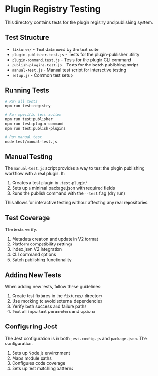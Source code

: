 # Plugin Registry Testing

This directory contains tests for the plugin registry and publishing system.

## Test Structure

- `fixtures/` - Test data used by the test suite
- `plugin-publisher.test.js` - Tests for the plugin-publisher utility
- `plugin-command.test.js` - Tests for the plugin CLI command
- `publish-plugins.test.js` - Tests for the batch publishing script
- `manual-test.js` - Manual test script for interactive testing
- `setup.js` - Common test setup

## Running Tests

```bash
# Run all tests
npm run test:registry

# Run specific test suites
npm run test:publisher
npm run test:plugin-command
npm run test:publish-plugins

# Run manual test
node test/manual-test.js
```

## Manual Testing

The `manual-test.js` script provides a way to test the plugin publishing workflow with a real plugin. It:

1. Creates a test plugin in `.test-plugin/`
2. Sets up a minimal package.json with required fields
3. Runs the publish command with the `--test` flag (dry run)

This allows for interactive testing without affecting any real repositories.

## Test Coverage

The tests verify:

1. Metadata creation and update in V2 format
2. Platform compatibility settings
3. Index.json V2 integration
4. CLI command options
5. Batch publishing functionality

## Adding New Tests

When adding new tests, follow these guidelines:

1. Create test fixtures in the `fixtures/` directory
2. Use mocking to avoid external dependencies
3. Verify both success and failure paths
4. Test all important parameters and options

## Configuring Jest

The Jest configuration is in both `jest.config.js` and `package.json`. The configuration:

1. Sets up Node.js environment
2. Maps module paths
3. Configures code coverage
4. Sets up test matching patterns
